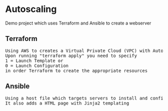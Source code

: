 # Autoscaling
Demo project which uses Terraform and Ansible to create a webserver

## Terraform 
<pre>Using AWS to creates a Virtual Private Cloud (VPC) with Autoscaling and Application Load Balancer
Upon running "terraform apply" you need to specify 
1 = Launch Template or
0 = Launch Configuration 
in order Terraform to create the appropriate resources
</pre>

## Ansible
<pre>Using a host file which targets servers to install and configure NginX webserver
It also adds a HTML page with Jinja2 templating 
</pre>